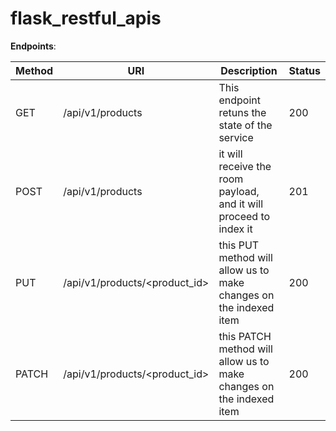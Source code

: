 # flask_restful_apis

**Endpoints**:

|Method|URI|Description| Status |
|------|---|-----------|--------|
| GET | /api/v1/products | This endpoint retuns the state of the service | 200 |
| POST | /api/v1/products | it will receive the room payload, and it will proceed to index it | 201 |
| PUT | /api/v1/products/<product_id> | this PUT method will allow us to make changes on the indexed item | 200 |
| PATCH | /api/v1/products/<product_id> | this PATCH method will allow us to make changes on the indexed item | 200 |
